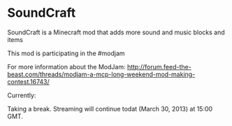 SoundCraft
==========

SoundCraft is a Minecraft mod that adds more sound and music blocks and items

This mod is participating in the #modjam

For more information about the ModJam: http://forum.feed-the-beast.com/threads/modjam-a-mcp-long-weekend-mod-making-contest.16743/


Currently:

Taking a break.
Streaming will continue todat (March 30, 2013) at 15:00 GMT.
